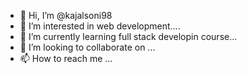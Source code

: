 - 👋 Hi, I’m @kajalsoni98
- 👀 I’m interested in web development....
- 🌱 I’m currently learning full stack developin course...
- 💞️ I’m looking to collaborate on ...
- 📫 How to reach me ...

<!---
kajalsoni98/kajalsoni98 is a ✨ special ✨ repository because its `README.md` (this file) appears on your GitHub profile.
You can click the Preview link to take a look at your changes.
--->
